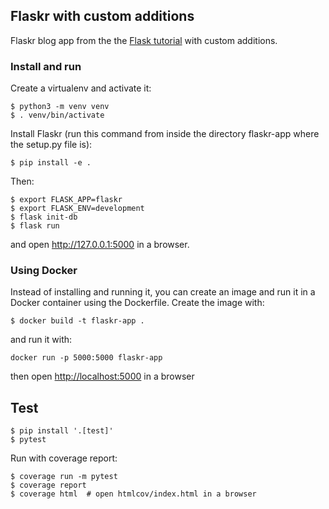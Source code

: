 ## Flaskr with custom additions
Flaskr blog app from the the [Flask tutorial](http://flask.pocoo.org/docs/1.0/tutorial/) with custom additions.

### Install and run

Create a virtualenv and activate it:

    $ python3 -m venv venv
    $ . venv/bin/activate

Install Flaskr (run this command from inside the directory flaskr-app where the setup.py file is):

    $ pip install -e .

Then:

    $ export FLASK_APP=flaskr
    $ export FLASK_ENV=development
    $ flask init-db
    $ flask run

and open <http://127.0.0.1:5000> in a browser.

### Using Docker

Instead of installing and running it, you can create an image and run it in a Docker container using the Dockerfile. Create the image with:

``` $ docker build -t flaskr-app . ```

and run it with:

``` docker run -p 5000:5000 flaskr-app ```

then open <http://localhost:5000> in a browser


## Test

    $ pip install '.[test]'
    $ pytest

Run with coverage report:

    $ coverage run -m pytest
    $ coverage report
    $ coverage html  # open htmlcov/index.html in a browser
